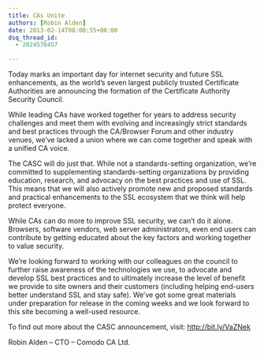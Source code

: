 ```yaml
---
title: CAs Unite
authors: [Robin Alden]
date: 2013-02-14T08:00:55+00:00
dsq_thread_id:
  - 2024576457

---
```

Today marks an important day for internet security and future SSL enhancements, as the world&rsquo;s seven largest publicly trusted Certificate Authorities are announcing the formation of the Certificate Authority Security Council.

While leading CAs have worked together for years to address security challenges and meet them with evolving and increasingly strict standards and best practices through the CA/Browser Forum and other industry venues, we&rsquo;ve lacked a union where we can come together and speak with a unified CA voice.

The CASC will do just that. While not a standards-setting organization, we&rsquo;re committed to supplementing standards-setting organizations by providing education, research, and advocacy on the best practices and use of SSL. This means that we will also actively promote new and proposed standards and practical enhancements to the SSL ecosystem that we think will help protect everyone.

While CAs can do more to improve SSL security, we can&rsquo;t do it alone. Browsers, software vendors, web server administrators, even end users can contribute by getting educated about the key factors and working together to value security.

We&rsquo;re looking forward to working with our colleagues on the council to further raise awareness of the technologies we use, to advocate and develop SSL best practices and to ultimately increase the level of benefit we provide to site owners and their customers (including helping end-users better understand SSL and stay safe). We&rsquo;ve got some great materials under preparation for release in the coming weeks and we look forward to this site becoming a well-used resource.

To find out more about the CASC announcement, visit: <http://bit.ly/VaZNek>

Robin Alden &ndash; CTO &ndash; Comodo CA Ltd.
